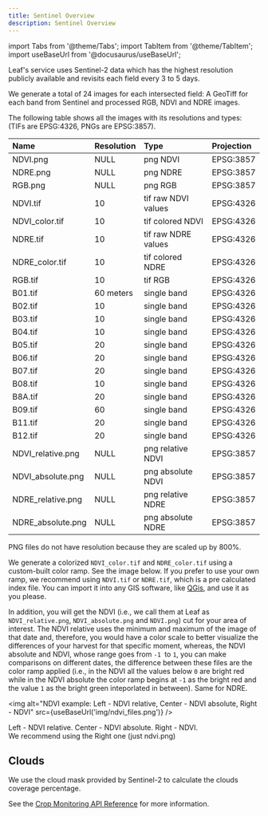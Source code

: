 ```yaml
---
title: Sentinel Overview
description: Sentinel Overview
---
```



import Tabs from '@theme/Tabs';
import TabItem from '@theme/TabItem';
import useBaseUrl from '@docusaurus/useBaseUrl';


Leaf's
service uses Sentinel-2 data which has the highest resolution publicly available
and revisits each field every 3 to 5 days.

We generate a total of 24 images for each intersected field: A GeoTiff for each
band from Sentinel and processed RGB, NDVI and NDRE images.

The following table shows all the images with its resolutions and types:
(TIFs are EPSG:4326, PNGs are EPSG:3857).

| Name              | Resolution | Type               | Projection
|:------------------|:-----------|:-------------------|:------------|
| NDVI.png          | NULL       | png NDVI           | EPSG:3857   |
| NDRE.png          | NULL       | png NDRE           | EPSG:3857   |
| RGB.png           | NULL       | png RGB            | EPSG:3857   |
| NDVI.tif          | 10         | tif raw NDVI values| EPSG:4326   |
| NDVI_color.tif    | 10         | tif colored NDVI   | EPSG:4326   |
| NDRE.tif          | 10         | tif raw NDRE values| EPSG:4326   |
| NDRE_color.tif    | 10         | tif colored NDRE   | EPSG:4326   |
| RGB.tif           | 10         | tif RGB            | EPSG:4326   |
| B01.tif           | 60 meters  | single band        | EPSG:4326   |
| B02.tif           | 10         | single band        | EPSG:4326   |
| B03.tif           | 10         | single band        | EPSG:4326   |
| B04.tif           | 10         | single band        | EPSG:4326   |
| B05.tif           | 20         | single band        | EPSG:4326   |
| B06.tif           | 20         | single band        | EPSG:4326   |
| B07.tif           | 20         | single band        | EPSG:4326   |
| B08.tif           | 10         | single band        | EPSG:4326   |
| B8A.tif           | 20         | single band        | EPSG:4326   |
| B09.tif           | 60         | single band        | EPSG:4326   |
| B11.tif           | 20         | single band        | EPSG:4326   |
| B12.tif           | 20         | single band        | EPSG:4326   |
| NDVI_relative.png | NULL       | png relative NDVI  | EPSG:3857   |
| NDVI_absolute.png | NULL       | png absolute NDVI  | EPSG:3857   |
| NDRE_relative.png | NULL       | png relative NDRE  | EPSG:3857   |
| NDRE_absolute.png | NULL       | png absolute NDRE  | EPSG:3857   |

PNG files do not have resolution because they are scaled up by 800%.

We generate a colorized `NDVI_color.tif` and `NDRE_color.tif` using a custom-built color ramp. See
the image below. If you prefer to use your own ramp, we recommend using `NDVI.tif` or `NDRE.tif`,
which is a pre calculated index file. You can import it into any GIS software,
like [QGis][4], and use it as you please.

In addition, you will get the NDVI (i.e., we call them at Leaf as `NDVI_relative.png`, `NDVI_absolute.png` and `NDVI.png`)  cut for your area of interest. The NDVI relative uses the minimum and maximum of the image of that date and, therefore, you would have a color scale to better visualize the differences of your harvest for that specific moment, whereas, the NDVI absolute and NDVI, whose range goes from `-1 `to `1`, you can make comparisons on different dates, the difference between these files are the color ramp applied (i.e., in the NDVI all the values below `0` are bright red while in the NDVI absolute the color ramp begins at `-1` as the bright red and the value `1` as the bright green inteporlated in between). Same for NDRE.

<img alt="NDVI example: Left - NDVI relative, Center - NDVI absolute, Right - NDVI" src={useBaseUrl('img/ndvi_files.png')} />

Left - NDVI relative. Center - NDVI absolute. Right - NDVI.  
We recommend using the Right one (just ndvi.png)

## Clouds

We use the cloud mask provided by Sentinel-2 to calculate the clouds coverage percentage. 


See the [Crop Monitoring API Reference][crop_monitoring_endpoints] for more information.

[crop_monitoring_endpoints]: crop_monitoring_endpoints.md
[4]: https://www.qgis.org/en/site/
